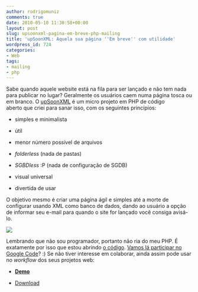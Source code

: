 ```yaml
---
author: rodrigomuniz
comments: true
date: 2010-05-10 11:30:58+00:00
layout: post
slug: upsoonxml-pagina-em-breve-php-mailing
title: 'upSoonXML: Aquela sua página ''Em breve'' com utilidade'
wordpress_id: 724
categories:
- Web
tags:
- mailing
- php
---
```


Sabe quando aquele website está na fila para ser lançado e não tem nada para publicar no lugar? Geralmente os usuários caem numa página tosca ou em branco. O [upSoonXML](http://code.google.com/p/upsoonxml/) é um micro projeto em PHP de código aberto que criei para sanar isso, com os seguintes princípios:



	
  * simples e minimalista

	
  * útil

	
  * menor número possível de arquivos

	
  * _folderless_ (nada de pastas)

	
  * _SGBDless_ :P (nada de configuração de SGDB)

	
  * visual universal

	
  * divertida de usar


O objetivo mesmo é criar uma página ágil e simples até a morte de configurar usando XML como banco de dados, dando ao usuário a opção de informar seu e-mail para quando o site for lançado você consiga avisá-lo.

[![](http://rodrigomuniz.com/wp-content/img/2010/05/Screen-shot-2010-05-09-at-7.41.02-AM-300x218.png)](http://code.google.com/p/upsoonxml/)

Lembrando que não sou programador, portanto não ria do meu PHP. É exatamente por isso que estou abrindo [o código](http://code.google.com/p/upsoonxml/source/browse/). [Vamos lá participar no Google Code](http://code.google.com/p/upsoonxml/)? :) Se não tiver interesse em colaborar, ainda assim pode usar no _workflow_ dos seus projetos web:



	
  * **[Demo](http://labs.rodrigomuniz.com/upsoonXML/)**

	
  * [Download](http://code.google.com/p/upsoonxml/downloads/list)


